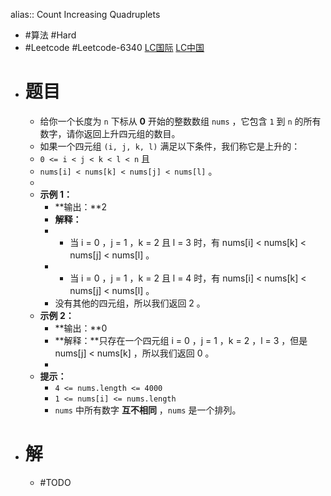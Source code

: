 alias:: Count Increasing Quadruplets
- #算法 #Hard
- #Leetcode #Leetcode-6340 [LC国际](https://leetcode.com/problems/count-increasing-quadruplets/) [LC中国](https://leetcode.cn/problems/count-increasing-quadruplets/)
- # 题目
	- 给你一个长度为 `n` 下标从 **0** 开始的整数数组 `nums` ，它包含 `1` 到 `n` 的所有数字，请你返回上升四元组的数目。
	- 如果一个四元组 `(i, j, k, l)` 满足以下条件，我们称它是上升的：
	- `0 <= i < j < k < l < n` 且
	- `nums[i] < nums[k] < nums[j] < nums[l]` 。
	-
	- **示例 1：**
		- **输出：**2
		- **解释：**
		- - 当 i = 0 ，j = 1 ，k = 2 且 l = 3 时，有 nums[i] < nums[k] < nums[j] < nums[l] 。
		- - 当 i = 0 ，j = 1 ，k = 2 且 l = 4 时，有 nums[i] < nums[k] < nums[j] < nums[l] 。
		- 没有其他的四元组，所以我们返回 2 。
	- **示例 2：**
		- **输出：**0
		- **解释：**只存在一个四元组 i = 0 ，j = 1 ，k = 2 ，l = 3 ，但是 nums[j] < nums[k] ，所以我们返回 0 。
		-
	- **提示：**
		- `4 <= nums.length <= 4000`
		- `1 <= nums[i] <= nums.length`
		- `nums` 中所有数字 **互不相同** ，`nums` 是一个排列。
- # 解
	- #TODO